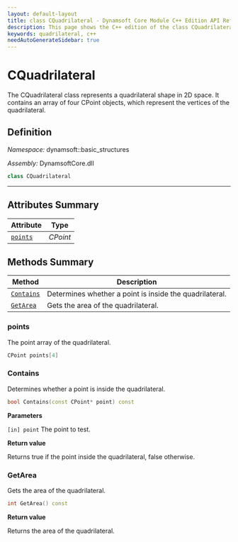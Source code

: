 ```yaml
---
layout: default-layout
title: class CQuadrilateral - Dynamsoft Core Module C++ Edition API Reference
description: This page shows the C++ edition of the class CQuadrilateral in Dynamsoft Core Module.
keywords: quadrilateral, c++
needAutoGenerateSidebar: true
---
```


# CQuadrilateral

The CQuadrilateral class represents a quadrilateral shape in 2D space. It contains an array of four CPoint objects, which represent the vertices of the quadrilateral.

## Definition

*Namespace:* dynamsoft::basic_structures

*Assembly:* DynamsoftCore.dll

```cpp
class CQuadrilateral 
```

---

## Attributes Summary
  
| Attribute | Type |
|---------- | ---- |
| [`points`](#points) | *CPoint* |

## Methods Summary

| Method               | Description |
|----------------------|-------------|
| [`Contains`](#contains) | Determines whether a point is inside the quadrilateral.|
| [`GetArea`](#getarea) | Gets the area of the quadrilateral. |

### points

The point array of the quadrilateral.

```cpp
CPoint points[4]
```

### Contains

Determines whether a point is inside the quadrilateral.

```cpp
bool Contains(const CPoint* point) const
```

**Parameters**

`[in] point` The point to test.

**Return value**

Returns true if the point inside the quadrilateral, false otherwise. 

### GetArea

Gets the area of the quadrilateral.

```cpp
int GetArea() const
```

**Return value**

Returns the area of the quadrilateral.
